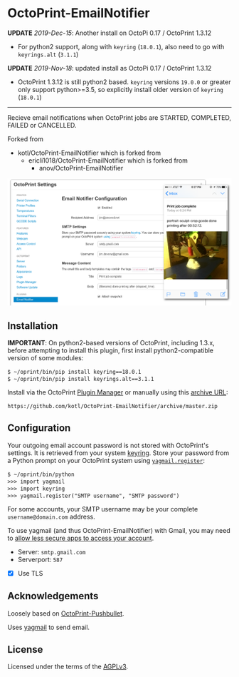 OctoPrint-EmailNotifier
=======================

**UPDATE** *2019-Dec-15*: Another install on OctoPi 0.17 / OctoPrint 1.3.12

-	For python2 support, along with `keyring` (`18.0.1`), also need to go with `keyrings.alt` (`3.1.1`\)

**UPDATE** *2019-Nov-18*: updated install as OctoPi 0.17 / OctoPrint 1.3.12

-	OctoPrint 1.3.12 is still python2 based. `keyring` versions `19.0.0` or greater only support python>=3.5, so explicitly install older version of `keyring` (`18.0.1`\)

---

Recieve email notifications when OctoPrint jobs are STARTED, COMPLETED, FAILED or CANCELLED.

Forked from

-	kotl/OctoPrint-EmailNotifier which is forked from
	-	ericli1018/OctoPrint-EmailNotifier which is forked from
		-	anov/OctoPrint-EmailNotifier

![Settings tab and email screenshot](extras/emailnotifier.png)

Installation
------------

**IMPORTANT**: On python2-based versions of OctoPrint, including 1.3.x, before attempting to install this plugin, first install python2-compatible version of some modules:

```
$ ~/oprint/bin/pip install keyring==18.0.1
$ ~/oprint/bin/pip install keyrings.alt==3.1.1
```

Install via the OctoPrint [Plugin Manager](https://github.com/foosel/OctoPrint/wiki/Plugin:-Plugin-Manager) or manually using this [archive URL](https://github.com/kotl/OctoPrint-EmailNotifier/archive/master.zip):

```
https://github.com/kotl/OctoPrint-EmailNotifier/archive/master.zip
```

Configuration
-------------

Your outgoing email account password is not stored with OctoPrint's settings. It is retrieved from your system [keyring](https://pypi.python.org/pypi/keyring#what-is-python-keyring-lib). Store your password from a Python prompt on your OctoPrint system using [`yagmail.register`](https://github.com/kootenpv/yagmail#username-and-password):

```
$ ~/oprint/bin/python
>>> import yagmail
>>> import keyring
>>> yagmail.register("SMTP username", "SMTP password")
```

For some accounts, your SMTP username may be your complete `username@domain.com` address.

To use yagmail (and thus OctoPrint-EmailNotifier) with Gmail, you may need to [allow less secure apps to access your account](https://support.google.com/accounts/answer/6010255?hl=en).

-	Server: `smtp.gmail.com`
-	Serverport: `587`
-	[X] Use TLS

Acknowledgements
----------------

Loosely based on [OctoPrint-Pushbullet](https://github.com/OctoPrint/OctoPrint-Pushbullet).

Uses [yagmail](https://github.com/kootenpv/yagmail) to send email.

License
-------

Licensed under the terms of the [AGPLv3](http://opensource.org/licenses/AGPL-3.0).

